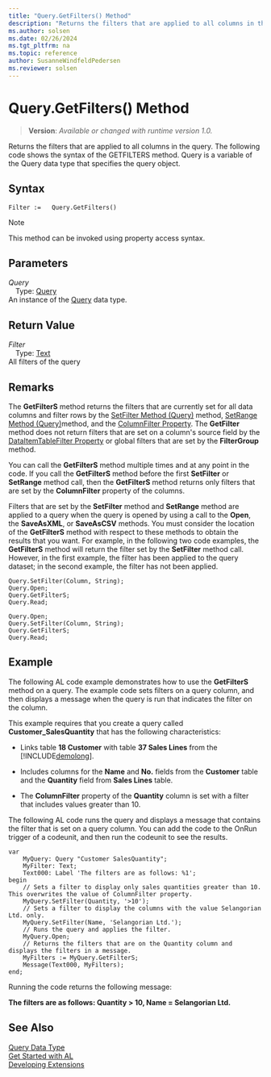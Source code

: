 ```yaml
---
title: "Query.GetFilters() Method"
description: "Returns the filters that are applied to all columns in the query."
ms.author: solsen
ms.date: 02/26/2024
ms.tgt_pltfrm: na
ms.topic: reference
author: SusanneWindfeldPedersen
ms.reviewer: solsen
---
```

[//]: # (START>DO_NOT_EDIT)
[//]: # (IMPORTANT:Do not edit any of the content between here and the END>DO_NOT_EDIT.)
[//]: # (Any modifications should be made in the .xml files in the ModernDev repo.)
# Query.GetFilters() Method
> **Version**: _Available or changed with runtime version 1.0._

Returns the filters that are applied to all columns in the query. The following code shows the syntax of the GETFILTERS method. Query is a variable of the Query data type that specifies the query object.


## Syntax
```AL
Filter :=   Query.GetFilters()
```
> [!NOTE]
> This method can be invoked using property access syntax.
## Parameters
*Query*  
&emsp;Type: [Query](query-data-type.md)  
An instance of the [Query](query-data-type.md) data type.  

## Return Value
*Filter*  
&emsp;Type: [Text](../text/text-data-type.md)  
All filters of the query


[//]: # (IMPORTANT: END>DO_NOT_EDIT)

## Remarks  
 The **GetFilterS** method returns the filters that are currently set for all data columns and filter rows by the [SetFilter Method \(Query\)](../../methods-auto/query/queryinstance-setfilter-method.md) method, [SetRange Method \(Query\)](../../methods-auto/query/queryinstance-setrange-method.md)method, and the [ColumnFilter Property](../../properties/devenv-columnfilter-property.md). The **GetFilter** method does not return filters that are set on a column's source field by the [DataItemTableFilter Property](/dynamics365/business-central/dev-itpro/developer/properties/devenv-dataitemtablefilter-property) or global filters that are set by the **FilterGroup** method.  

<!-- Links For more information, see [Understanding Query Filters](Understanding-Query-Filters.md) and [How to: Set Up Filter Rows in Query Designer](How-to-Set-Up-Filter-Rows-in-Query-Designer.md). -->  
  
 You can call the **GetFilterS** method multiple times and at any point in the code. If you call the **GetFilterS** method before the first **SetFilter** or **SetRange** method call, then the **GetFilterS** method returns only filters that are set by the **ColumnFilter** property of the columns.  
  
 Filters that are set by the **SetFilter** method and **SetRange** method are applied to a query when the query is opened by using a call to the **Open**, the **SaveAsXML**, or **SaveAsCSV** methods. You must consider the location of the **GetFilterS** method with respect to these methods to obtain the results that you want. For example, in the following two code examples, the **GetFilterS** method will return the filter set by the **SetFilter** method call. However, in the first example, the filter has been applied to the query dataset; in the second example, the filter has not been applied.  
  
```al
Query.SetFilter(Column, String);  
Query.Open;   
Query.GetFilterS;  
Query.Read;  
```  
  
```al
Query.Open;   
Query.SetFilter(Column, String);  
Query.GetFilterS;  
Query.Read;  
```  
  
## Example  
 The following AL code example demonstrates how to use the **GetFilterS** method on a query. The example code sets filters on a query column, and then displays a message when the query is run that indicates the filter on the column.  
  
 This example requires that you create a query called **Customer\_SalesQuantity** that has the following characteristics:  
  
-   Links table **18 Customer** with table **37 Sales Lines** from the [!INCLUDE[demolong](../../includes/demolong_md.md)].  

-   Includes columns for the **Name** and **No.** fields from the **Customer** table and the **Quantity** field from **Sales Lines** table.  

-   The **ColumnFilter** property of the **Quantity** column is set with a filter that includes values greater than 10.  
  
 The following AL code runs the query and displays a message that contains the filter that is set on a query column. You can add the code to the OnRun trigger of a codeunit, and then run the codeunit to see the results.  
  
```al
var
    MyQuery: Query "Customer SalesQuantity";
    MyFilter: Text;
    Text000: Label 'The filters are as follows: %1';
begin
    // Sets a filter to display only sales quantities greater than 10. This overwrites the value of ColumnFilter property.  
    MyQuery.SetFilter(Quantity, '>10');  
    // Sets a filter to display the columns with the value Selangorian Ltd. only.  
    MyQuery.SetFilter(Name, 'Selangorian Ltd.');  
    // Runs the query and applies the filter.  
    MyQuery.Open;  
    // Returns the filters that are on the Quantity column and displays the filters in a message.  
    MyFilters := MyQuery.GetFilterS;  
    Message(Text000, MyFilters);  
end;
```  
  
 Running the code returns the following message:  
  
 **The filters are as follows: Quantity > 10, Name = Selangorian Ltd.**  
  

## See Also
[Query Data Type](query-data-type.md)  
[Get Started with AL](../../devenv-get-started.md)  
[Developing Extensions](../../devenv-dev-overview.md)
